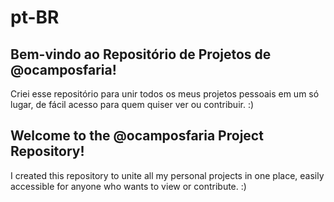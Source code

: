 # pt-BR
## Bem-vindo ao Repositório de Projetos de @ocamposfaria!

Criei esse repositório para unir todos os meus projetos pessoais em um só lugar, de fácil acesso para quem quiser ver ou contribuir. :)



## Welcome to the @ocamposfaria Project Repository!

I created this repository to unite all my personal projects in one place, easily accessible for anyone who wants to view or contribute. :)
